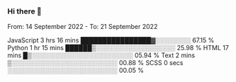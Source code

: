 ### Hi there 👋

From: 14 September 2022 - To: 21 September 2022

JavaScript   3 hrs 16 mins   ████████████████▓░░░░░░░░   67.15 %
Python       1 hr 15 mins    ██████▒░░░░░░░░░░░░░░░░░░   25.98 %
HTML         17 mins         █▒░░░░░░░░░░░░░░░░░░░░░░░   05.94 %
Text         2 mins          ▒░░░░░░░░░░░░░░░░░░░░░░░░   00.88 %
SCSS         0 secs          ░░░░░░░░░░░░░░░░░░░░░░░░░   00.05 %

<!--
**wTiger0605/wTiger0605** is a ✨ _special_ ✨ repository because its `README.md` (this file) appears on your GitHub profile.

Here are some ideas to get you started:

- 🔭 I’m currently working on ...
- 🌱 I’m currently learning ...
- 👯 I’m looking to collaborate on ...
- 🤔 I’m looking for help with ...
- 💬 Ask me about ...
- 📫 How to reach me: ...
- 😄 Pronouns: ...
- ⚡ Fun fact: ...
-->
